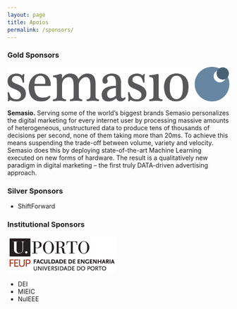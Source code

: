 ```yaml
---
layout: page
title: Apoios
permalink: /sponsors/
---
```


### Gold Sponsors

![Semasio Logo](/assets/semasio_logo_medium.png)

**Semasio.** Serving some of the world’s biggest brands Semasio personalizes the digital marketing for every internet user by processing massive amounts of heterogeneous, unstructured data to produce tens of thousands of decisions per second, none of them taking more than 20ms. To achieve this means suspending the trade-off between volume, variety and velocity. Semasio does this by deploying state-of-the-art Machine Learning executed on new forms of hardware. The result is a qualitatively new paradigm in digital marketing – the first truly DATA-driven advertising approach.

### Silver Sponsors

* ShiftForward

### Institutional Sponsors

![FEUP Logo](/assets/feup_logo.jpg)
* DEI
* MIEIC
* NuIEEE

